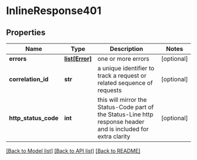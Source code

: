 # InlineResponse401

## Properties
Name | Type | Description | Notes
------------ | ------------- | ------------- | -------------
**errors** | [**list[Error]**](Error.md) | one or more errors | [optional] 
**correlation_id** | **str** | a unique identifier to track a request or related sequence of requests | [optional] 
**http_status_code** | **int** | this will mirror the Status-Code part of the Status-Line http response header and is included for extra clarity | [optional] 

[[Back to Model list]](../README.md#documentation-for-models) [[Back to API list]](../README.md#documentation-for-api-endpoints) [[Back to README]](../README.md)


